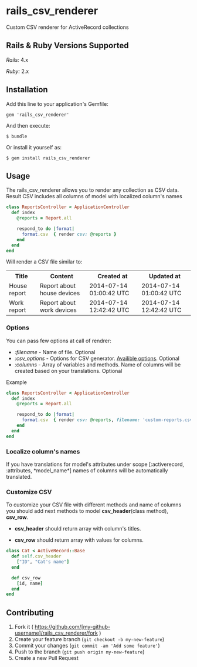 # rails_csv_renderer

Custom CSV renderer for ActiveRecord collections

## Rails & Ruby Versions Supported

*Rails:* 4.x

*Ruby:* 2.x

## Installation

Add this line to your application's Gemfile:

    gem 'rails_csv_renderer'

And then execute:

    $ bundle

Or install it yourself as:

    $ gem install rails_csv_renderer

## Usage

The rails_csv_renderer allows you to render any collection as CSV data. Result CSV includes all columns of model with localized column's names

```ruby
class ReportsController < ApplicationController
  def index
    @reports = Report.all

    respond_to do |format|
      format.csv  { render csv: @reports }
    end
  end
end
```

Will render a CSV file similar to:

<table>
  <tr>
    <th>Title</th><th>Content</th><th>Created at</th><th>Updated at</th>
  </tr>
  <tr>
    <td>House report</td><td>Report about house devices</td><td>2014-07-14 01:00:42 UTC</td><td>2014-07-14 01:00:42 UTC</td>
  </tr>
  <tr>
    <td>Work report</td><td>Report about work devices</td><td>2014-07-14 12:42:42 UTC</td><td>2014-07-14 12:42:42 UTC</td>
  </tr>
</table>

### Options

You can pass few options at call of rendrer:

* *:filename* - Name of file. Optional
* *:csv_options* - Options for CSV generator. [Availible options](http://www.ruby-doc.org/stdlib-2.1.2/libdoc/csv/rdoc/CSV.html#method-c-new). Optional
* *:columns* - Array of variables and methods. Name of columns will be created based on your translations. Optional

Example

```ruby
class ReportsController < ApplicationController
  def index
    @reports = Report.all

    respond_to do |format|
      format.csv  { render csv: @reports, filename: 'custom-reports.csv', csv_options: { col_sep: '\t' }, columns: [:created_at, :title] }
    end
  end
end
```

### Localize column's names

If you have translations for model's attributes under scope [:activerecord, :attributes, \*model_name\*] names of columns will be
automatically translated.

### Customize CSV

To customize your CSV file with different methods and name of columns you should add next methods to model **csv_header**(class method), **csv_row**.

* **csv_header** should return array with column's titles.

* **csv_row** should return array with values for columns.

```ruby
class Cat < ActiveRecord::Base
  def self.csv_header
    ["ID", "Cat's name"]
  end

  def csv_row
    [id, name]
  end
end
```

## Contributing

1. Fork it ( https://github.com/[my-github-username]/rails_csv_renderer/fork )
2. Create your feature branch (`git checkout -b my-new-feature`)
3. Commit your changes (`git commit -am 'Add some feature'`)
4. Push to the branch (`git push origin my-new-feature`)
5. Create a new Pull Request
